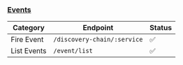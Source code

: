 ### [Events](https://developer.hashicorp.com/consul/api-docs/event)

| Category    | Endpoint                    | Status 
| ----------- | --------------------------- | ------ 
| Fire Event  | `/discovery-chain/:service` | ✅ 
| List Events | `/event/list`               | ✅ 
